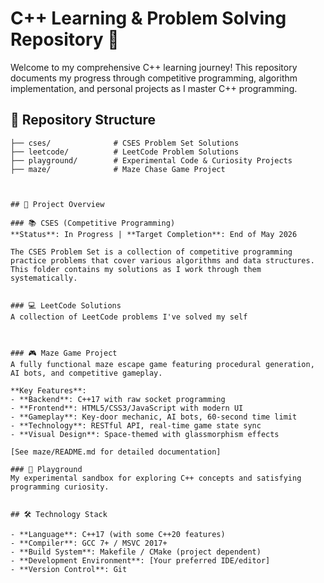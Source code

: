 # C++ Learning & Problem Solving Repository 🚀

Welcome to my comprehensive C++ learning journey! This repository documents my progress through competitive programming, algorithm implementation, and personal projects as I master C++ programming.

## 📁 Repository Structure

```
├── cses/              # CSES Problem Set Solutions
├── leetcode/          # LeetCode Problem Solutions  
├── playground/        # Experimental Code & Curiosity Projects
├── maze/              # Maze Chase Game Project



## 🎯 Project Overview

### 📚 CSES (Competitive Programming)
**Status**: In Progress | **Target Completion**: End of May 2026

The CSES Problem Set is a collection of competitive programming practice problems that cover various algorithms and data structures. This folder contains my solutions as I work through them systematically.


### 💻 LeetCode Solutions
A collection of LeetCode problems I've solved my self 



### 🎮 Maze Game Project
A fully functional maze escape game featuring procedural generation, AI bots, and competitive gameplay.

**Key Features**:
- **Backend**: C++17 with raw socket programming
- **Frontend**: HTML5/CSS3/JavaScript with modern UI
- **Gameplay**: Key-door mechanic, AI bots, 60-second time limit
- **Technology**: RESTful API, real-time game state sync
- **Visual Design**: Space-themed with glassmorphism effects

[See maze/README.md for detailed documentation]

### 🔬 Playground
My experimental sandbox for exploring C++ concepts and satisfying programming curiosity. 


## 🛠 Technology Stack

- **Language**: C++17 (with some C++20 features)
- **Compiler**: GCC 7+ / MSVC 2017+
- **Build System**: Makefile / CMake (project dependent)
- **Development Environment**: [Your preferred IDE/editor]
- **Version Control**: Git

